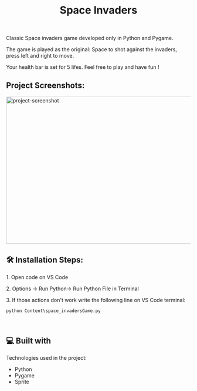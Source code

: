 <h1 align="center" id="title">Space Invaders</h1>
<br>

<p id="description">Classic Space invaders game developed only in Python and Pygame.</p>
<p>The game is played as the original: Space to shot against the invaders, press left and right to move.</p>
<p>Your health bar is set for 5 lifes. Feel free to play and have fun !</p>

<h2>Project Screenshots:</h2>

<img src="https://snipboard.io/SN6Cvn.jpg" alt="project-screenshot" width="550" height="400/">
<p></p>
<h2>🛠️ Installation Steps:</h2>

<p>1. Open code on VS Code</p>

<p>2. Options -&gt; Run Python-&gt; Run Python File in Terminal</p>

<p>3. If those actions don't work write the following line on VS Code terminal:</p>

```
python Content\space_invadersGame.py
```

  <br>
  
<h2>💻 Built with</h2>

Technologies used in the project:

*   Python
*   Pygame
*   Sprite

<br><br>
